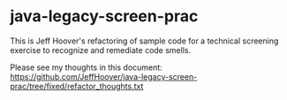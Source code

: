 # java-legacy-screen-prac

This is Jeff Hoover's refactoring of
sample code for a technical screening exercise to recognize and remediate code smells.

Please see my thoughts in this document:
https://github.com/JeffHoover/java-legacy-screen-prac/tree/fixed/refactor_thoughts.txt

